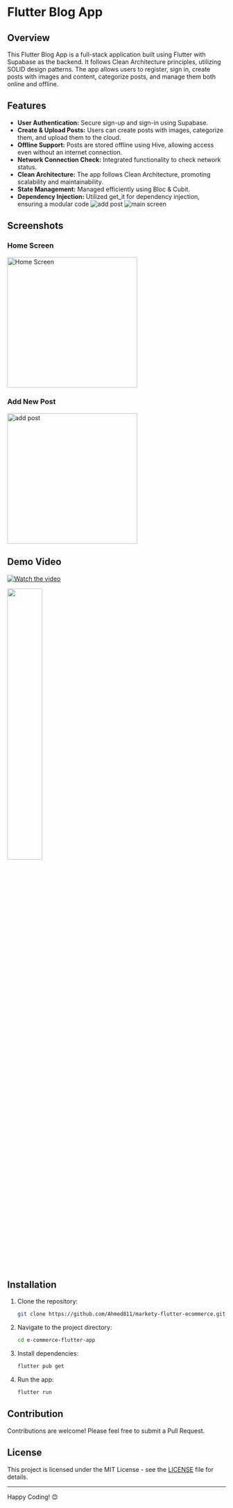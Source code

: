 # Flutter Blog App


## Overview
This Flutter Blog App is a full-stack application built using Flutter with Supabase as the backend. It follows Clean Architecture principles, utilizing SOLID design patterns. The app allows users to register, sign in, create posts with images and content, categorize posts, and manage them both online and offline.


## Features
- **User Authentication:** Secure sign-up and sign-in using Supabase.
- **Create & Upload Posts:** Users can create posts with images, categorize them, and upload them to the cloud.
- **Offline Support:** Posts are stored offline using Hive, allowing access even without an internet connection.
- **Network Connection Check:** Integrated functionality to check network status.
- **Clean Architecture:** The app follows Clean Architecture, promoting scalability and maintainability.
- **State Management:** Managed efficiently using Bloc & Cubit.
- **Dependency Injection:** Utilized get_it for dependency injection, ensuring a modular code
![add post]()
![main screen]()

## Screenshots

### Home Screen
<img src="https://github.com/user-attachments/assets/82d9b7cf-d451-4371-be0c-0d3f48051e25" alt="Home Screen" width="300"/>

### Add New Post
<img src="https://github.com/user-attachments/assets/a1ce2b35-ace6-4083-b2f7-689616370f48" alt="add post" width="300"/>


## Demo Video
[![Watch the video]()]()
<div align="left">
      <a href="https://www.youtube.com/shorts/LaKNlCCyegM">
         <img src="https://github.com/user-attachments/assets/82d9b7cf-d451-4371-be0c-0d3f48051e25" style="width:40%; hight:30%;">
      </a>
</div>

## Installation

1. Clone the repository:
    ```bash
    git clone https://github.com/Ahmed811/markety-flutter-ecommerce.git
    ```
2. Navigate to the project directory:
    ```bash
    cd e-commerce-flutter-app
    ```
3. Install dependencies:
    ```bash
    flutter pub get
    ```
4. Run the app:
    ```bash
    flutter run
    ```
## Contribution

Contributions are welcome! Please feel free to submit a Pull Request.

## License

This project is licensed under the MIT License - see the [LICENSE](LICENSE) file for details.

---

Happy Coding! 😊
